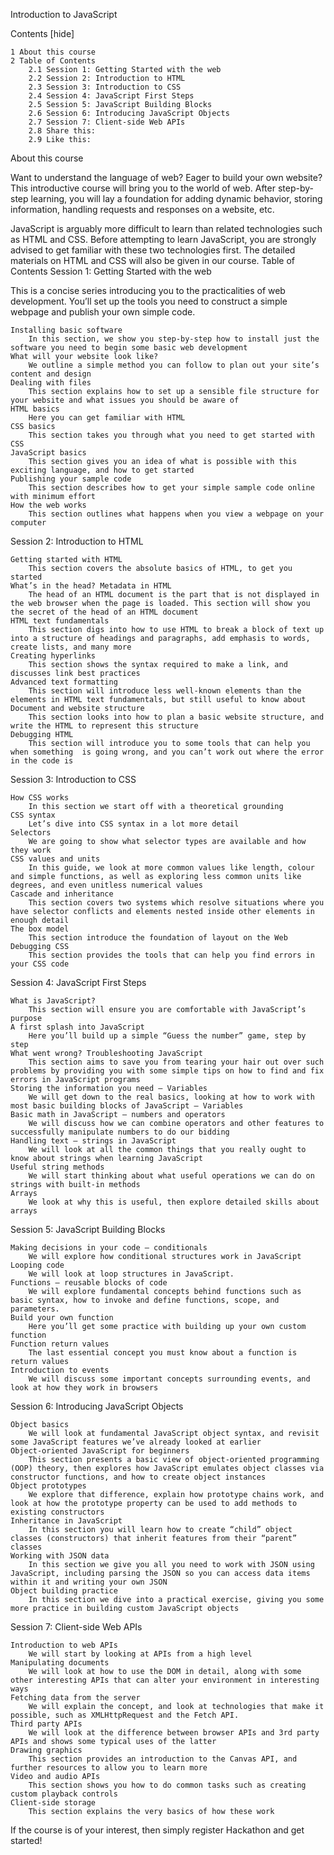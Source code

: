 Introduction to JavaScript

Contents [hide]

    1 About this course
    2 Table of Contents
        2.1 Session 1: Getting Started with the web
        2.2 Session 2: Introduction to HTML
        2.3 Session 3: Introduction to CSS
        2.4 Session 4: JavaScript First Steps
        2.5 Session 5: JavaScript Building Blocks
        2.6 Session 6: Introducing JavaScript Objects
        2.7 Session 7: Client-side Web APIs
        2.8 Share this:
        2.9 Like this:

About this course

Want to understand the language of web? Eager to build your own website? This introductive course will bring you to the world of web. After step-by-step learning, you will lay a foundation for adding dynamic behavior, storing information, handling requests and responses on a website, etc.

JavaScript is arguably more difficult to learn than related technologies such as HTML and CSS. Before attempting to learn JavaScript, you are strongly advised to get familiar with these two technologies first. The detailed materials on HTML and CSS will also be given in our course.
Table of Contents
Session 1: Getting Started with the web

This is a concise series introducing you to the practicalities of web development. You’ll set up the tools you need to construct a simple webpage and publish your own simple code.

    Installing basic software 
        In this section, we show you step-by-step how to install just the software you need to begin some basic web development
    What will your website look like?
        We outline a simple method you can follow to plan out your site’s content and design
    Dealing with files 
        This section explains how to set up a sensible file structure for your website and what issues you should be aware of
    HTML basics
        Here you can get familiar with HTML
    CSS basics
        This section takes you through what you need to get started with CSS
    JavaScript basics
        This section gives you an idea of what is possible with this exciting language, and how to get started
    Publishing your sample code
        This section describes how to get your simple sample code online with minimum effort
    How the web works
        This section outlines what happens when you view a webpage on your computer

Session 2: Introduction to HTML

    Getting started with HTML
        This section covers the absolute basics of HTML, to get you started
    What’s in the head? Metadata in HTML
        The head of an HTML document is the part that is not displayed in the web browser when the page is loaded. This section will show you the secret of the head of an HTML document
    HTML text fundamentals
        This section digs into how to use HTML to break a block of text up into a structure of headings and paragraphs, add emphasis to words, create lists, and many more
    Creating hyperlinks
        This section shows the syntax required to make a link, and discusses link best practices
    Advanced text formatting
        This section will introduce less well-known elements than the elements in HTML text fundamentals, but still useful to know about
    Document and website structure
        This section looks into how to plan a basic website structure, and write the HTML to represent this structure
    Debugging HTML
        This section will introduce you to some tools that can help you when something  is going wrong, and you can’t work out where the error in the code is

Session 3: Introduction to CSS

    How CSS works
        In this section we start off with a theoretical grounding
    CSS syntax
        Let’s dive into CSS syntax in a lot more detail
    Selectors
        We are going to show what selector types are available and how they work
    CSS values and units
        In this guide, we look at more common values like length, colour and simple functions, as well as exploring less common units like degrees, and even unitless numerical values
    Cascade and inheritance
        This section covers two systems which resolve situations where you have selector conflicts and elements nested inside other elements in enough detail
    The box model
        This section introduce the foundation of layout on the Web
    Debugging CSS
        This section provides the tools that can help you find errors in your CSS code

Session 4: JavaScript First Steps

    What is JavaScript?
        This section will ensure you are comfortable with JavaScript’s purpose
    A first splash into JavaScript
        Here you’ll build up a simple “Guess the number” game, step by step
    What went wrong? Troubleshooting JavaScript
        This section aims to save you from tearing your hair out over such problems by providing you with some simple tips on how to find and fix errors in JavaScript programs
    Storing the information you need — Variables
        We will get down to the real basics, looking at how to work with most basic building blocks of JavaScript — Variables
    Basic math in JavaScript — numbers and operators
        We will discuss how we can combine operators and other features to successfully manipulate numbers to do our bidding
    Handling text — strings in JavaScript
        We will look at all the common things that you really ought to know about strings when learning JavaScript
    Useful string methods
        We will start thinking about what useful operations we can do on strings with built-in methods
    Arrays
        We look at why this is useful, then explore detailed skills about arrays

Session 5: JavaScript Building Blocks

    Making decisions in your code — conditionals
        We will explore how conditional structures work in JavaScript
    Looping code
        We will look at loop structures in JavaScript.
    Functions — reusable blocks of code
        We will explore fundamental concepts behind functions such as basic syntax, how to invoke and define functions, scope, and parameters.
    Build your own function
        Here you’ll get some practice with building up your own custom function
    Function return values
        The last essential concept you must know about a function is return values
    Introduction to events
        We will discuss some important concepts surrounding events, and look at how they work in browsers

Session 6: Introducing JavaScript Objects

    Object basics
        We will look at fundamental JavaScript object syntax, and revisit some JavaScript features we’ve already looked at earlier
    Object-oriented JavaScript for beginners
        This section presents a basic view of object-oriented programming (OOP) theory, then explores how JavaScript emulates object classes via constructor functions, and how to create object instances
    Object prototypes
        We explore that difference, explain how prototype chains work, and look at how the prototype property can be used to add methods to existing constructors
    Inheritance in JavaScript
        In this section you will learn how to create “child” object classes (constructors) that inherit features from their “parent” classes
    Working with JSON data
        In this section we give you all you need to work with JSON using JavaScript, including parsing the JSON so you can access data items within it and writing your own JSON
    Object building practice
        In this section we dive into a practical exercise, giving you some more practice in building custom JavaScript objects

Session 7: Client-side Web APIs

    Introduction to web APIs
        We will start by looking at APIs from a high level
    Manipulating documents
        We will look at how to use the DOM in detail, along with some other interesting APIs that can alter your environment in interesting ways
    Fetching data from the server
        We will explain the concept, and look at technologies that make it possible, such as XMLHttpRequest and the Fetch API.
    Third party APIs
        We will look at the difference between browser APIs and 3rd party APIs and shows some typical uses of the latter
    Drawing graphics
        This section provides an introduction to the Canvas API, and further resources to allow you to learn more
    Video and audio APIs
        This section shows you how to do common tasks such as creating custom playback controls
    Client-side storage
        This section explains the very basics of how these work

If the course is of your interest, then simply register Hackathon and get started!
